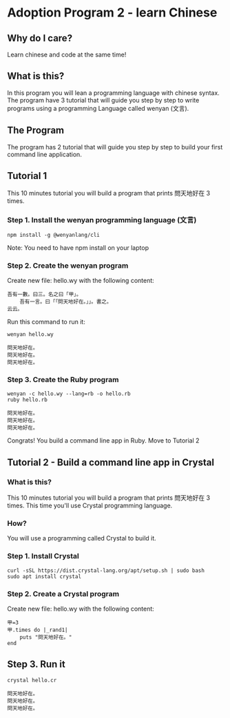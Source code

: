 # Adoption Program 2 - learn Chinese

## Why do I care?
Learn chinese and code at the same time!

## What is this?
In this program you will lean a programming language with chinese syntax. The program have 3 tutorial that will guide you step by step to write programs using a programming Language called wenyan (文言).

## The Program
The program has 2 tutorial that will guide you step by step to build your first command line application.

## Tutorial 1
This 10 minutes tutorial you will build a program that prints 問天地好在 3 times.

### Step 1. Install the wenyan programming language (文言)

```
npm install -g @wenyanlang/cli
```

Note: You need to have npm install on your laptop

### Step 2. Create the wenyan program
Create new file: hello.wy with the following content:

```
吾有一數。曰三。名之曰「甲」。
	吾有一言。曰「「問天地好在。」」。書之。
云云。
```

Run this command to run it:
```
wenyan hello.wy

問天地好在。
問天地好在。
問天地好在。
```

### Step 3. Create the Ruby program
```
wenyan -c hello.wy --lang=rb -o hello.rb
ruby hello.rb

問天地好在。
問天地好在。
問天地好在。
```

Congrats! You build a command line app in Ruby. Move to Tutorial 2

## Tutorial 2 - Build a command line app in Crystal

### What is this?
This 10 minutes tutorial you will build a program that prints 問天地好在 3 times. This time you'll use Crystal programming language.

### How?
You will use a programming called Crystal to build it.

### Step 1. Install Crystal
```
curl -sSL https://dist.crystal-lang.org/apt/setup.sh | sudo bash
sudo apt install crystal
```

### Step 2. Create a Crystal program
Create new file: hello.wy with the following content:
```
甲=3
甲.times do |_rand1|
	puts "問天地好在。"
end
```

## Step 3. Run it
```
crystal hello.cr

問天地好在。
問天地好在。
問天地好在。
```
